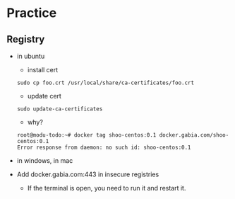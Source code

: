 # Practice
## Registry

* in ubuntu
  * install cert
  ~~~
  sudo cp foo.crt /usr/local/share/ca-certificates/foo.crt
  ~~~
  
  * update cert
  ~~~
  sudo update-ca-certificates
  ~~~
  
  * why?
  ~~~
  root@modu-todo:~# docker tag shoo-centos:0.1 docker.gabia.com/shoo-centos:0.1
  Error response from daemon: no such id: shoo-centos:0.1
  ~~~
  
* in windows, in mac
* Add docker.gabia.com:443 in insecure registries
  * If the terminal is open, you need to run it and restart it.

